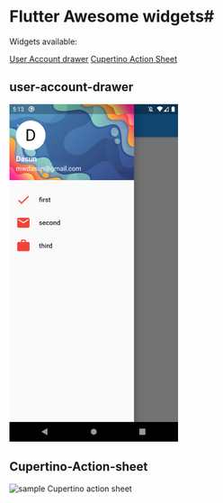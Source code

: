 # Flutter Awesome widgets#

Widgets available:

[User Account drawer](#user-account-drawer)
[Cupertino Action Sheet](#Cupertino-Action-sheet)

## user-account-drawer
<img src="https://github.com/codeglocks/flutter-awesome-ui/blob/main/screenshots/userdrawer.png" width="300" alt="sample user account drawer">

## Cupertino-Action-sheet
<img src="https://i.imgur.com/Vf9U7wB.png" width="300" alt="sample Cupertino action sheet">

